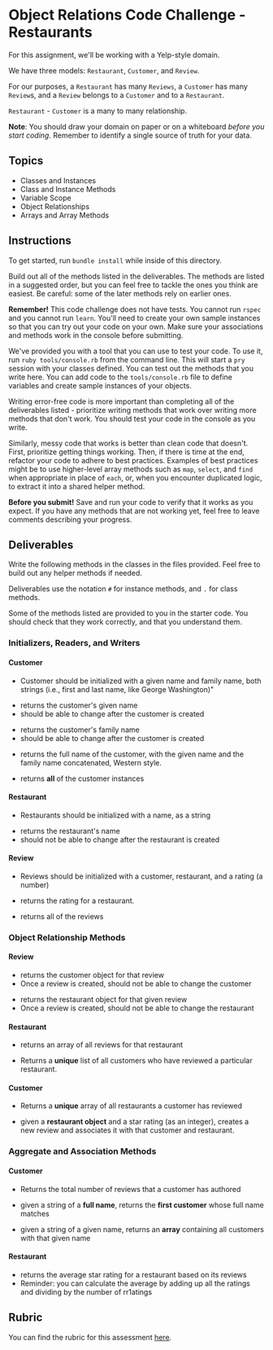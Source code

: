 # Object Relations Code Challenge - Restaurants

For this assignment, we'll be working with a Yelp-style domain.

We have three models: `Restaurant`, `Customer`, and `Review`.

For our purposes, a `Restaurant` has many `Reviews`, a `Customer` has many `Review`s, and a `Review` belongs to a `Customer` and to a `Restaurant`.

`Restaurant` - `Customer` is a many to many relationship.

**Note**: You should draw your domain on paper or on a whiteboard _before you start coding_. Remember to identify a single source of truth for your data.

## Topics

- Classes and Instances
- Class and Instance Methods
- Variable Scope
- Object Relationships
- Arrays and Array Methods

## Instructions

To get started, run `bundle install` while inside of this directory.

Build out all of the methods listed in the deliverables. The methods are listed in a suggested order, but you can feel free to tackle the ones you think are easiest. Be careful: some of the later methods rely on earlier ones.

**Remember!** This code challenge does not have tests. You cannot run `rspec` and you cannot run `learn`. You'll need to create your own sample instances so that you can try out your code on your own. Make sure your associations and methods work in the console before submitting.

We've provided you with a tool that you can use to test your code. To use it, run `ruby tools/console.rb` from the command line. This will start a `pry` session with your classes defined. You can test out the methods that you write here. You can add code to the `tools/console.rb` file to define variables and create sample instances of your objects.

Writing error-free code is more important than completing all of the deliverables listed - prioritize writing methods that work over writing more methods that don't work. You should test your code in the console as you write.

Similarly, messy code that works is better than clean code that doesn't. First, prioritize getting things working. Then, if there is time at the end, refactor your code to adhere to best practices. Examples of best practices might be to use higher-level array methods such as `map`, `select`, and `find` when appropriate in place of `each`, or, when you encounter duplicated logic, to extract it into a shared helper method.

**Before you submit!** Save and run your code to verify that it works as you expect. If you have any methods that are not working yet, feel free to leave comments describing your progress.

## Deliverables

Write the following methods in the classes in the files provided. Feel free to build out any helper methods if needed.

Deliverables use the notation `#` for instance methods, and `.` for class methods.

Some of the methods listed are provided to you in the starter code. You should check that they work correctly, and that you understand them.

### Initializers, Readers, and Writers

#### Customer

<!-- - `Customer#initialize` -->
  - Customer should be initialized with a given name and family name, both strings (i.e., first and last name, like George Washington)"
<!-- - `Customer#given_name` -->
  - returns the customer's given name
  - should be able to change after the customer is created
<!-- - `Customer#family_name` -->
  - returns the customer's family name
  - should be able to change after the customer is created
<!-- - `Customer#full_name` -->
  - returns the full name of the customer, with the given name and the family name concatenated, Western style.
<!-- - `Customer.all` -->
  - returns **all** of the customer instances

#### Restaurant

<!-- - `Restaurant#initialize` -->
  - Restaurants should be initialized with a name, as a string
<!-- - `Restaurant#name` -->
  - returns the restaurant's name
  - should not be able to change after the restaurant is created

#### Review

<!-- - `Review#initialize` -->
  - Reviews should be initialized with a customer, restaurant, and a rating (a number)
<!-- - `Review#rating` -->
  - returns the rating for a restaurant.
<!-- - `Review.all` -->
  - returns all of the reviews

### Object Relationship Methods

#### Review

<!-- - `Review#customer` -->
  - returns the customer object for that review
  - Once a review is created, should not be able to change the customer
<!-- - `Review#restaurant` -->
  - returns the restaurant object for that given review
  - Once a review is created, should not be able to change the restaurant

#### Restaurant

<!-- - `Restaurant#reviews` -->
  - returns an array of all reviews for that restaurant
<!-- - `Restaurant#customers` -->
  - Returns a **unique** list of all customers who have reviewed a particular restaurant.

#### Customer

<!-- - `Customer#restaurants` -->
  - Returns a **unique** array of all restaurants a customer has reviewed
<!-- - `Customer#add_review(restaurant, rating)` -->
  - given a **restaurant object** and a star rating (as an integer), creates a new review and associates it with that customer and restaurant.

### Aggregate and Association Methods

#### Customer

<!-- - `Customer#num_reviews` -->
  - Returns the total number of reviews that a customer has authored
<!-- - `Customer.find_by_name(name)` -->
  - given a string of a **full name**, returns the **first customer** whose full name matches
<!-- - `Customer.find_all_by_given_name(name)` -->
  - given a string of a given name, returns an **array** containing all customers with that given name

#### Restaurant

<!-- - `Restaurant#average_star_rating` -->
  - returns the average star rating for a restaurant based on its reviews
  - Reminder: you can calculate the average by adding up all the ratings and dividing by the number of rr1atings

## Rubric

You can find the rubric for this assessment [here](https://github.com/learn-co-curriculum/se-rubrics/blob/master/module-1.md).
